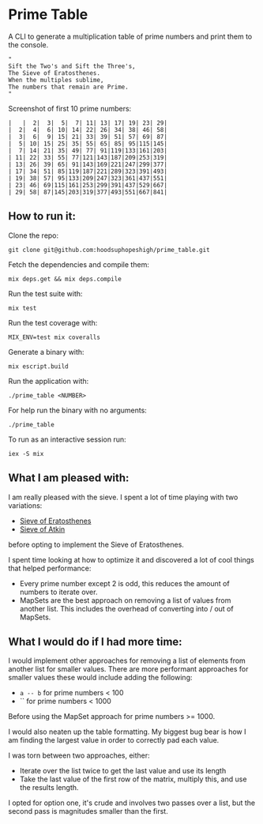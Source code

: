 # Prime Table

A CLI to generate a multiplication table of prime numbers and print them to the console.

```
"
Sift the Two's and Sift the Three's,
The Sieve of Eratosthenes.
When the multiples sublime,
The numbers that remain are Prime.
"
```

Screenshot of first 10 prime numbers:

```
|   |  2|  3|  5|  7| 11| 13| 17| 19| 23| 29|
|  2|  4|  6| 10| 14| 22| 26| 34| 38| 46| 58|
|  3|  6|  9| 15| 21| 33| 39| 51| 57| 69| 87|
|  5| 10| 15| 25| 35| 55| 65| 85| 95|115|145|
|  7| 14| 21| 35| 49| 77| 91|119|133|161|203|
| 11| 22| 33| 55| 77|121|143|187|209|253|319|
| 13| 26| 39| 65| 91|143|169|221|247|299|377|
| 17| 34| 51| 85|119|187|221|289|323|391|493|
| 19| 38| 57| 95|133|209|247|323|361|437|551|
| 23| 46| 69|115|161|253|299|391|437|529|667|
| 29| 58| 87|145|203|319|377|493|551|667|841|
```

## How to run it:

Clone the repo:

```
git clone git@github.com:hoodsuphopeshigh/prime_table.git
```

Fetch the dependencies and compile them:

```
mix deps.get && mix deps.compile
```

Run the test suite with:

```
mix test
```

Run the test coverage with:

```
MIX_ENV=test mix coveralls
```

Generate a binary with:

```
mix escript.build
```

Run the application with:

```
./prime_table <NUMBER>
```

For help run the binary with no arguments:

```
./prime_table
```

To run as an interactive session run:

```
iex -S mix
```

## What I am pleased with:

I am really pleased with the sieve. I spent a lot of time playing with two variations:

* [Sieve of Eratosthenes](https://en.wikipedia.org/wiki/Sieve_of_Eratosthenes)
* [Sieve of Atkin](https://en.wikipedia.org/wiki/Sieve_of_Atkin)

before opting to implement the Sieve of Eratosthenes.

I spent time looking at how to optimize it and discovered a lot of cool things that helped performance:

* Every prime number except 2 is odd, this reduces the amount of numbers to iterate over.
* MapSets are the best approach on removing a list of values from another list. This includes the overhead of converting into / out of MapSets.



## What I would do if I had more time:

I would implement other approaches for removing a list of elements from another list for smaller values.
There are more performant approaches for smaller values these would include adding the following:

* `a -- b` for prime numbers < 100
* `` for prime numbers < 1000

Before using the MapSet approach for prime numbers >= 1000.

I would also neaten up the table formatting.
My biggest bug bear is how I am finding the largest value in order to correctly pad each value.

I was torn between two approaches, either:

* Iterate over the list twice to get the last value and use its length
* Take the last value of the first row of the matrix, multiply this, and use the results length.

I opted for option one, it's crude and involves two passes over a list, but the second pass is magnitudes smaller than the first.
